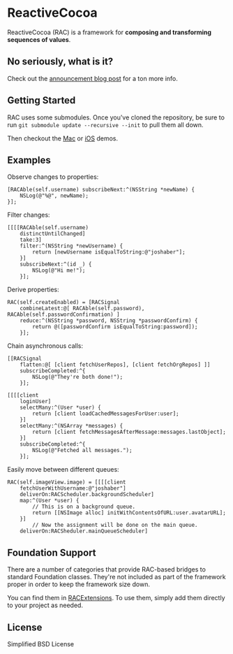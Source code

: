 # ReactiveCocoa
ReactiveCocoa (RAC) is a framework for **composing and transforming sequences of values**.

## No seriously, what is it?
Check out the [announcement blog post](https://github.com/blog/1107-reactivecocoa-is-now-open-source) for a ton more info.

## Getting Started
RAC uses some submodules. Once you've cloned the repository, be sure to run `git submodule update --recursive --init` to pull them all down.

Then checkout the [Mac](https://github.com/github/ReactiveCocoa/tree/master/GHAPIDemo) or [iOS](https://github.com/github/ReactiveCocoa/tree/master/RACiOSDemo) demos.

## Examples
Observe changes to properties:
```objc
[RACAble(self.username) subscribeNext:^(NSString *newName) {
    NSLog(@"%@", newName);
}];
```

Filter changes:
```objc
[[[[RACAble(self.username) 
    distinctUntilChanged] 
    take:3] 
    filter:^(NSString *newUsername) {
        return [newUsername isEqualToString:@"joshaber"];
    }] 
    subscribeNext:^(id _) {
        NSLog(@"Hi me!");
    }];
```

Derive properties:
```objc
RAC(self.createEnabled) = [RACSignal 
    combineLatest:@[ RACAble(self.password), RACAble(self.passwordConfirmation) ] 
    reduce:^(NSString *password, NSString *passwordConfirm) {
        return @([passwordConfirm isEqualToString:password]);
    }];
```

Chain asynchronous calls:
```objc
[[RACSignal 
    flatten:@[ [client fetchUserRepos], [client fetchOrgRepos] ]] 
    subscribeCompleted:^{
        NSLog(@"They're both done!");
    }];
```

```objc
[[[[client 
    loginUser] 
    selectMany:^(User *user) {
        return [client loadCachedMessagesForUser:user];
    }]
    selectMany:^(NSArray *messages) {
        return [client fetchMessagesAfterMessage:messages.lastObject];
    }]
    subscribeCompleted:^{
        NSLog(@"Fetched all messages.");
    }];
```

Easily move between different queues:
```objc
RAC(self.imageView.image) = [[[[client 
    fetchUserWithUsername:@"joshaber"] 
    deliverOn:RACScheduler.backgroundScheduler]
    map:^(User *user) {
        // This is on a background queue.
        return [[NSImage alloc] initWithContentsOfURL:user.avatarURL];
    }]
		// Now the assignment will be done on the main queue.
    deliverOn:RACSheduler.mainQueueScheduler]
```

## Foundation Support
There are a number of categories that provide RAC-based bridges to standard Foundation classes. They're not included as part of the framework proper in order to keep the framework size down.

You can find them in [RACExtensions](https://github.com/github/ReactiveCocoa/tree/master/RACExtensions). To use them, simply add them directly to your project as needed.

## License
Simplified BSD License
